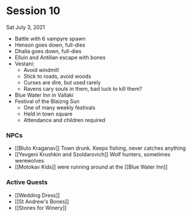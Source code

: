 # Session 10

Sat July 3, 2021

- Battle with 6 vampyre spawn
- Henson goes down, full-dies
- Dhalia goes down, full-dies
- Elluin and Antilian escape with bones
- Vestani:
	- Avoid windmill
	- Stick to roads, avoid woods
	- Curses are dire, but used rarely
	- Ravens cary souls in them, bad luck to kill them?
- Blue Water Inn in Vallaki
- Festival of the Blaizng Sun
	- One of many weekly festivals
	- Held in town square
	- Attendance and children required

### NPCs

- [[Bluto Kraganav]] Town drunk. Keeps fishing, never catches anything
- [[Yevgeni Krushkin and Szoldarovich]] Wolf hunters, sometimes werewolves
- [[Motokav Kids]] were running around at the [[Blue Water Inn]]

### Active Quests

- [[Wedding Dress]]
- [[St Andrew's Bones]]
- [[Stones for Winery]]

